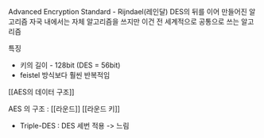 Advanced Encryption Standard -  Rijndael(레인달)
DES의 뒤를 이어 만들어진 알고리즘
자국 내에서는 자체 알고리즘을 쓰지만
이건 전 세계적으로 공통으로 쓰는 알고리즘

특징
- 키의 길이 - 128bit (DES = 56bit)
- feistel 방식보다 훨씬 반복적임


[[AES의 데이터 구조]]

AES 의 구조 : [[라운드]]
[[라운드 키]]



- Triple-DES : DES 세번 적용 -> 느림